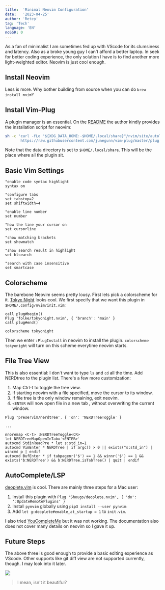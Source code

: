 ```yaml
---
title:  'Minimal Neovim Configuration'
date:   '2023-04-25'
author: 'Retep' 
tag: 'Tech'
language: 'EN'
noSSR: 0
---
```


As a fan of minimalist I am sometimes fed up with VScode for its clumsiness and latency. Also as a broke young guy I can't afford a better laptop. In seek for better coding experience, the only solution I have is to find another more light-weighted editor. Neovim is just cool enough.

## Install Neovim

Less is more. Why bother building from source when you can do `brew install nvim`?

## Install Vim-Plug
A plugin manager is an essential. On the [README](https://github.com/junegunn/vim-plug) the author kindly provides the installation script for neovim: 

```bash
sh -c 'curl -fLo "${XDG_DATA_HOME:-$HOME/.local/share}"/nvim/site/autoload/plug.vim --create-dirs \
       https://raw.githubusercontent.com/junegunn/vim-plug/master/plug.vim'
```

Note that the data directory is set to `$HOME/.local/share`. This will be the place where all the plugin sit.

## Basic Vim Settings
```plaintext
"enable code syntax highlight
syntax on

"configure tabs
set tabstop=2
set shiftwidth=4

"enable line number
set number

"how the line your cursor on
set cursorline

"show matching brackets
set showmatch

"show search result in highlight
set hlsearch

"search with case insensitive
set smartcase
```


## Colorscheme

The barebone Neovim seems pretty lousy. First lets pick a colorscheme for it. [Tokyo Night](https://github.com/folke/tokyonight.nvim) looks cool. We first specify that we want this plugin in `$HOME/.config/nvim/init.vim`:
```plaintext
call plug#begin()
Plug 'folke/tokyonight.nvim', { 'branch': 'main' }
call plug#end()

colorscheme tokyonight
```
Then we enter `:PlugInstall` in neovim to install the plugin. `colorscheme tokyonight` will turn on this scheme everytime neovim starts.

## File Tree View
This is also essential: I don't want to type `ls` and `cd` all the time. Add NERDtree to the plugin list. There's a few more customization:
1. Map Ctrl-t to toggle the tree view.
2. If starting neovim with a file specified, move the cursor to its window.
3. If file tree is the only window remaining, exit neovim.
4. `<ENTER` will now open file in a new tab , without overwriting the current window.
```plaintext
Plug 'preservim/nerdtree', { 'on': 'NERDTreeToggle' }

...

nnoremap <C-t> :NERDTreeToggle<CR>
let NERDTreeMapOpenInTab='<ENTER>'
autocmd StdinReadPre * let s:std_in=1
autocmd VimEnter * NERDTree | if argc() > 0 || exists("s:std_in") | wincmd p | endif
autocmd BufEnter * if tabpagenr('$') == 1 && winnr('$') == 1 && exists('b:NERDTree') && b:NERDTree.isTabTree() | quit | endif
```

## AutoComplete/LSP
[deoplete.vim](https://github.com/Shougo/deoplete.nvim) is cool. There are mainly three steps for a Mac user:
1. Install this plugin with `Plug 'Shougo/deoplete.nvim', { 'do': ':UpdateRemotePlugins' }`
2. Install `pynvim` globally using `pip3 install --user pynvim`
3. Add `let g:deoplete#enable_at_startup = 1` to `init.vim`.


I also tried [YouCompleteMe](https://github.com/ycm-core/YouCompleteMe) but it was not working. The documentation also does not cover many details on neovim so I gave it up.

## Future Steps
The above three is good enough to provide a basic editing experience as VScode. Other supports like git diff view are not supported currently, though. I may look into it later.


![](/images/2023-04-25-nvim-config/screenshot.png)
> I mean, isn't it beautiful?


